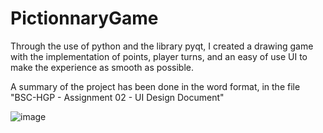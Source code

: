 # PictionnaryGame

Through the use of python and the library pyqt, I created a drawing game with the implementation of points, player turns, and an easy of use UI to make the experience as smooth as possible.

A summary of the project has been done in the word format, in the file "BSC-HGP - Assignment 02 - UI Design Document"

![image](https://user-images.githubusercontent.com/80677312/230740221-ead072f1-259a-425e-8865-f6cbfe37059d.png)
